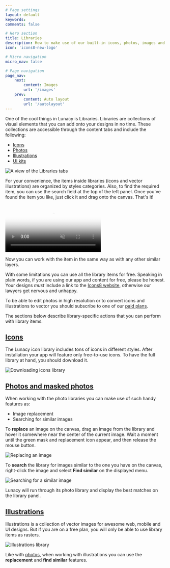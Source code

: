 ```yaml
---
# Page settings
layout: default
keywords:
comments: false

# Hero section
title: Libraries
description: How to make use of our built-in icons, photos, images and UI kits
icon: 'icons8-new-logo'

# Micro navigation
micro_nav: false

# Page navigation
page_nav:
    next:
        content: Images
        url: '/images'
    prev:
        content: Auto layout
        url: '/autolayout'
---
```


One of the cool things in Lunacy is Libraries. Libraries are collections of visual elements that you can add onto your designs in no time. These collections are accessible through the content tabs and include the following:

* [Icons](#icons)
* [Photos](#photos-and-masked-photos)
* [Illustrations](#illustrations)
* [UI kits](#ui-kits)

![A view of the Libraries tabs](public/libraries61.png)

For your convenience, the items inside libraries (icons and vector illustrations) are organized by styles categories. Also, to find the required item, you can use the search field at the top of the left panel. Once you've found the item you like, just click it and drag onto the canvas. That's it!

<video autoplay="" muted="" loop="" playsinline="" width="auto" poster="/public/libraries-addingiconsph.png" height="auto"><source src="/public/libraries-addingicons.mp4" type="video/mp4"></video>


Now you can work with the item in the same way as with any other similar layers.

With some limitations you can use all the library items for free. Speaking in plain words, if you are using our app and content for free, please be honest. Your designs *must* include a link to the <a href="https://icons8.com" target="_blank">Icons8 website</a>, otherwise our lawyers get nervous and unhappy.

To be able to edit photos in high resolution or to convert icons and illustrations to vector you should subscribe to one of our <a href="https://icons8.com/pricing" target="_blank">paid plans</a>.

The sections below describe library-specific actions that you can perform with library items.

## [Icons](#icons)

The Lunacy icon library includes tons of icons in different styles. After installation your app will feature only free-to-use icons. To have the full library at hand, you should download it.

![Downloading icons library](public/dnldicn.png)


## [Photos and masked photos](#photos-and-masked-photos)

When working with the photo libraries you can make use of such handy features as:

* Image replacement
* Searching for similar images

To **replace** an image on the canvas, drag an image from the library and hover it somewhere near the center of the current image. Wait a moment until the green mask and replacement icon appear, and then release the mouse button.

![Replacing an image](public/replaceimage.gif)

To **search** the library for images similar to the one you have on the canvas, right-click the image and select **Find similar** on the displayed menu.

![Searching for a similar image](public/findsimilar.png)

Lunacy will run through its photo library and display the best matches on the library panel.

## [Illustrations](#illustrations)

Illustrations is a collection of vector images for awesome web, mobile and UI designs. But if you are on a free plan, you will only be able to use library items as rasters.

![Illustrations library](public/illustrations1.png)

Like with [photos](#photos-and-masked-photos), when working with illustrations you can use the **replacement** and **find similar** features.

